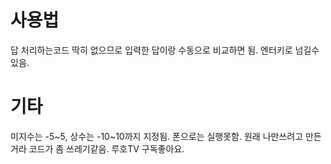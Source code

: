 # 사용법
답 처리하는코드 딱히 없으므로 
입력한 답이랑 수동으로 비교하면 됨. 
엔터키로 넘길수 있음.
# 기타
미지수는 -5~5, 상수는 -10~10까지 지정됨.
폰으로는 실행못함.
원래 나만쓰려고 만든거라 코드가 좀 쓰레기같음.
루호TV 구독좋아요.
